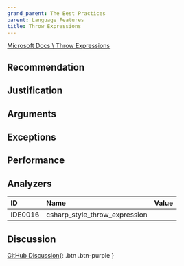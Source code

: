 ```yaml
---
grand_parent: The Best Practices
parent: Language Features
title: Throw Expressions
---
```


[Microsoft Docs \ Throw Expressions](https://docs.microsoft.com/dotnet/csharp/language-reference/keywords/throw#the-throw-expression)

## Recommendation

## Justification

## Arguments

## Exceptions

## Performance

## Analyzers

| ID | Name | Value
|:-|:-|:-|
| IDE0016 | csharp_style_throw_expression | |

## Discussion

[GitHub Discussion](){: .btn .btn-purple }
